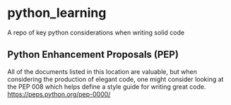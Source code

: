 # python_learning
A repo of key python considerations when writing solid code

## Python Enhancement Proposals (PEP)
All of the documents listed in this location are valuable, but when considering the production of elegant code, one might consider
looking at the PEP 008 which helps define a style guide for writing great code.
https://peps.python.org/pep-0000/



